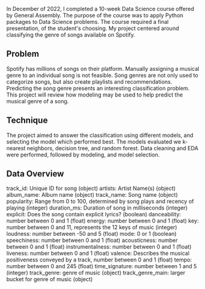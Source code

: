 In December of 2022, I completed a 10-week Data Science course offered by General Assembly. The purpose of the course was to apply Python packages to Data Science problems. The course required a final presentation, of the student's choosing. My project centered around classifying the genre of songs available on Spotify. 

## Problem
Spotify has millions of songs on their platform. Manually assigning a musical genre to an individual song is not feasible. Song genres are not only used to categorize songs, but also create playlists and recommendations. Predicting the song genre presents an interesting classification problem. This project will review how modeling may be used to help predict the musical genre of a song. 

## Technique
The project aimed to answer the classification using different models, and selecting the model which performed best. The models evaluated we k-nearest neighbors, decision tree, and random forest. Data cleaning and EDA were performed, followed by modeling, and model selection.

## Data Overview
track_id: Unique ID for song (object)
artists: Artist Name(s) (object)
album_name: Album name (object)
track_name: Song name (object)
popularity: Range from 0 to 100, determined by song plays and recency of playing (integer)
duration_ms: Duration of song in milliseconds (integer)
explicit: Does the song contain explicit lyrics? (boolean)
danceability: number between 0 and 1 (float)
energy: number between 0 and 1 (float)
key: number between 0 and 11, represents the 12 keys of music (integer)
loudness: number between -50 and 5 (float)
mode: 0 or 1 (boolean)
speechiness: number between 0 and 1 (float)
acousticness: number between 0 and 1 (float)
instrumentalness: number between 0 and 1 (float)
liveness: number between 0 and 1 (float)
valence: Describes the musical positiveness conveyed by a track, number between 0 and 1 (float)
tempo: number between 0 and 245 (float)
time_signature: number between 1 and 5 (integer)
track_genre: genre of music (object)
track_genre_main: larger bucket for genre of music (object)


